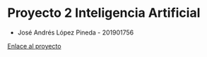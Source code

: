 # Proyecto 2 Inteligencia Artificial

- José Andrés López Pineda - 201901756

[Enlace al proyecto](https://piompie.github.io/proj2-ia1-201901756/)
